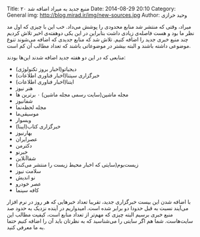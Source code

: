 Title: ۲۰ منبع جدید به میراد اضافه شد
Date: 2014-08-29 20:10
Category: General
img: http://blog.mirad.ir/img/new-sources.jpg
Author: وحید خرازی


میراد،‌ وقتی که منتشر شد منابع محدودی را پوشش می‌داد. خب این با چیزی که اول مد نظر ما بود و هست فاصله‌ی زیادی داشت بنابراین در این یکی دوهفته‌ی اخیر تلاش کردیم چند منبع خبری جدید را اضافه کنیم. تلاش شد که منابع جدیدی که اضافه می‌شوند تنوع موضوعی داشته باشند و البته بیشتر در موضوعاتی باشند که تعداد مطالب آن کم است.

منابعی که در این دو هفته جدید اضافه شدند این‌ها بودند:

- دیجیاتو(اخبار بروز تکنولوژی)
- خبرگزاری سیتنا(اخبار فناوری اطلاعات)
- ایتنا(اخبار فناوری اطلاعات)
- هنر نیوز
- مجله ماشین(سایت رسمی مجله‌ ماشین)
۰ برترین ها
- شفانیوز
- مجله لحظه‌نما
- موسیقی‌ما
- وبسوار 
- خبرگزاری کتاب(ایبنا)
- بهار‌نیوز
- عصر‌ایران
- دکتر‌من
- خبر‌نو 
- شفا‌آنلاین
- زیست‌بوم(سایتی که اخبار محیط زیست را منتشر می‌کند)
- سلامت نیوز
- نو اندیش
- عصر خودرو
- کافه سینما

با اضافه شدن این بیست خبرگزاری جدید،‌ تقریبا تعداد خبرهایی که هر روز در نرم افزار می‌آیند نسبت به قبل حدودا دو برابر شده است. امیدواریم در آینده نزدیک به حدود صد منبع خبری برسیم البته چیزی که مهم‌تر از تعداد منابع است،‌ کیفیت مطالب این سایت‌هاست. شما هم اگر سایتی را می‌شناسید که به نظرتان باید آن را اضافه کنیم حتما به ما معرفی کنید.
